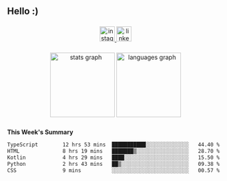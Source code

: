 <h2 align="left">Hello :)</h2>

###

<div align="center">
  <a href="https://www.instagram.com/sebi.klaus/" target="_blank">
    <img src="https://img.shields.io/static/v1?message=Instagram&logo=instagram&label=&color=E4405F&logoColor=white&labelColor=&style=for-the-badge" height="35" alt="instagram logo"  />
  </a>
  <a href="https://www.linkedin.com/in/sebastian-klaus-3aa64720b/" target="_blank">
    <img src="https://img.shields.io/static/v1?message=LinkedIn&logo=linkedin&label=&color=0077B5&logoColor=white&labelColor=&style=for-the-badge" height="35" alt="linkedin logo"  />
  </a>
</div>

###

<div align="center">
  <img src="https://github-readme-stats.vercel.app/api?username=IYourSunshineI&hide_title=false&hide_rank=false&show_icons=true&include_all_commits=true&count_private=true&disable_animations=false&theme=dracula&locale=en&hide_border=false&order=1" height="150" alt="stats graph"  />
  <img src="https://github-readme-stats.vercel.app/api/top-langs?username=IYourSunshineI&locale=en&hide_title=false&layout=compact&card_width=320&langs_count=5&theme=dracula&hide_border=false&order=2" height="150" alt="languages graph"  />
</div>

###

**This Week's Summary**
<!--START_SECTION:waka-->

```txt
TypeScript        12 hrs 53 mins  ███████████░░░░░░░░░░░░░░   44.40 %
HTML              8 hrs 19 mins   ███████▒░░░░░░░░░░░░░░░░░   28.70 %
Kotlin            4 hrs 29 mins   ████░░░░░░░░░░░░░░░░░░░░░   15.50 %
Python            2 hrs 43 mins   ██▒░░░░░░░░░░░░░░░░░░░░░░   09.38 %
CSS               9 mins          ░░░░░░░░░░░░░░░░░░░░░░░░░   00.57 %
```

<!--END_SECTION:waka-->
